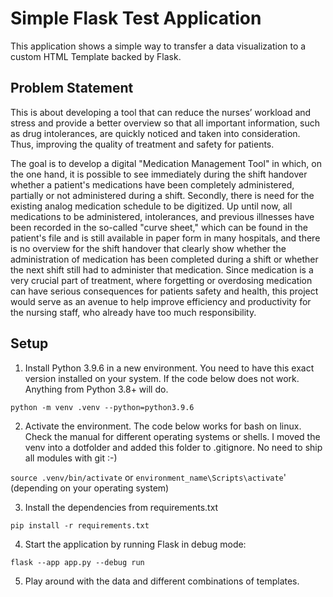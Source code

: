 # Simple Flask Test Application

This application shows a simple way to transfer a data visualization to a custom HTML Template backed by Flask.

## Problem Statement

This is about developing a tool that can reduce the nurses’ workload and stress and provide a better overview so that all important information, such as drug intolerances, are quickly noticed and taken into consideration. Thus, improving the quality of treatment and safety for patients.

The goal is to develop a digital "Medication Management Tool" in which, on the one hand, it is possible to see immediately during the shift handover whether a patient's medications have been completely administered, partially or not administered during a shift. Secondly, there is need for the existing analog medication schedule to be digitized. Up until now, all medications to be administered, intolerances, and previous illnesses have been recorded in the so-called "curve sheet," which can be found in the patient's file and is still available in paper form in many hospitals, and there is no overview for the shift handover that clearly show whether the administration of medication has been completed during a shift or whether the next shift still had to administer that medication. Since medication is a very crucial part of treatment, where forgetting or overdosing medication can have serious consequences for patients safety and health, this project would serve as an avenue to help improve efficiency and productivity for the nursing staff, who already have too much responsibility.

## Setup

1. Install Python 3.9.6 in a new environment. You need to have this exact version installed on your system. If the code below does not work. Anything from Python 3.8+ will do.

`python -m venv .venv --python=python3.9.6`

2. Activate the environment. The code below works for bash on linux. Check the manual for different operating systems or shells. I moved the venv into a dotfolder and added this folder to .gitignore. No need to ship all modules with git :-)

`source .venv/bin/activate` or `environment_name\Scripts\activate`' (depending on your operating system)

3. Install the dependencies from requirements.txt

`pip install -r requirements.txt`

4. Start the application by running Flask in debug mode:

`flask --app app.py --debug run`

5. Play around with the data and different combinations of templates.

